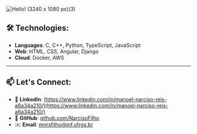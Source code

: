 ![Hello! (3240 x 1080 px)(3)](https://github.com/user-attachments/assets/c20729f6-ca7d-471d-827c-3e1eff809de6)

## 🛠️ Technologies:
- **Languages**: C, C++, Python, TypeScript, JavaScript
- **Web**: HTML, CSS, Angular, Django
- **Cloud**: Docker, AWS

---

## 📫 Let's Connect:

- 🔗 **LinkedIn**: [https://www.linkedin.com/in/manoel-narciso-reis-a6a34a210/](https://www.linkedin.com/in/manoel-narciso-reis-a6a34a210/)
- 🐙 **GitHub**: [github.com/NarcisoFilho](https://github.com/NarcisoFilho)
- ✉️ **Email**: [mnrsfilho@inf.ufrgs.br](mnrsfilho@inf.ufrgs.br)
